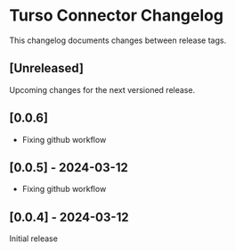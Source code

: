 # Turso Connector Changelog
This changelog documents changes between release tags.


## [Unreleased]
Upcoming changes for the next versioned release.

## [0.0.6]
* Fixing github workflow

## [0.0.5] - 2024-03-12
* Fixing github workflow

## [0.0.4] - 2024-03-12
Initial release